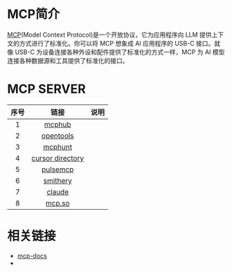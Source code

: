 
# MCP简介

[MCP](https://mcp-docs.cn/introduction)(Model Context Protocol)是一个开放协议，它为应用程序向 LLM 提供上下文的方式进行了标准化。你可以将 MCP 想象成 AI 应用程序的 USB-C 接口。就像 USB-C 为设备连接各种外设和配件提供了标准化的方式一样，MCP 为 AI 模型连接各种数据源和工具提供了标准化的接口。



# MCP SERVER

|序号|链接|说明|  
|:-:|:-:|:-:|
|1|[mcphub](https://mcphub.io/registry)||
|2|[opentools](https://opentools.com/registry)||
|3|[mcphunt](https://mcphunt.com/zh)||
|4|[cursor directory](https://cursor.directory/mcp)||
|5|[pulsemcp](https://www.pulsemcp.com/servers)||
|6|[smithery](https://smithery.ai/)||
|7|[claude](https://modelcontextprotocol.io/examples)||
|8|[mcp.so](https://mcp.so/servers)||


# 相关链接
* [mcp-docs](https://mcp-docs.cn/introduction)
* 


